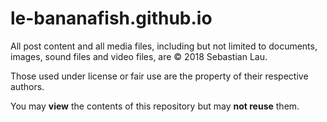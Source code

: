 # le-bananafish.github.io

All post content and all media files, including but not limited to documents, images, sound files and video files, are &copy; 2018 Sebastian Lau.

Those used under license or fair use are the property of their respective authors.

You may __view__ the contents of this repository but may __not reuse__ them.
